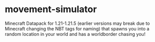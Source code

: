 # movement-simulator
Minecraft Datapack for 1.21-1.21.5 (earlier versions may break due to Minecraft changing the NBT tags for naming) that spawns you into a random location in your world and has a worldborder chasing you!

